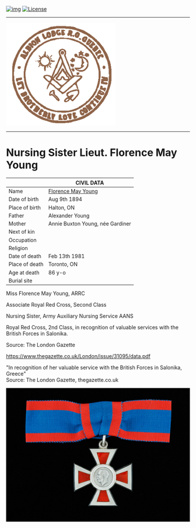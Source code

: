 <!-- ENTETE -->
[![img](https://img.shields.io/badge/Cycle%20de%20Vie-Édition-339999)](https://franc-maconnerie.ca)
[![License](https://img.shields.io/badge/Licence-MIT-blue)](LICENSE)

---

<div>
    <a target="_blank" href="https://franc-maconnerie.ca">
      <img src="./images/logo.png" alt="Julio Torres Freemasonry" width="300"/>
    </a>
</div>

--- 

<!-- FIN ENTETE -->
# **Nursing Sister Lieut. Florence May Young**  

||CIVIL DATA|
|---|---|
|Name|[Florence May Young](https://www.ancestry.ca/family-tree/person/tree/197335275/person/332580344705/facts)|
|Date of birth|Aug 9th 1894|
|Place of birth|Halton, ON|
|Father|Alexander Young|
|Mother|Annie Buxton Young, née Gardiner|
|Next of kin||
|Occupation||
|Religion||
|Date of death|Feb 13th 1981|
|Place of death|Toronto, ON|
|Age at death|86 y-o|
|Burial site||


Miss Florence May Young, ARRC   

Associate Royal Red Cross, Second Class   

Nursing Sister, Army Auxiliary Nursing Service AANS

Royal Red Cross, 2nd Class, in recognition of valuable services with the British Forces in Salonika. 

Source: The London Gazette

https://www.thegazette.co.uk/London/issue/31095/data.pdf

"In recognition of her valuable service with the British Forces in Salonika, Greece"   
Source: The London Gazette, thegazette.co.uk   

<img src="./images/mfyoung/RRC2class.jpg" width="600">